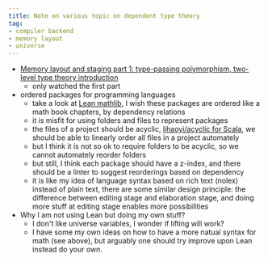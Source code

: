 ```yaml
---
title: Note on various topic on dependent type theory
tag:
- compiler backend
- memory layout
- universe
---
```


* [Memory layout and staging part 1: type-passing polymorphism, two-level type theory introduction](https://www.youtube.com/watch?v=OmNqXP9Hp_A&t=1725s)
  * only watched the first part
* ordered packages for programming languages
  * take a look at [Lean mathlib](https://github.com/leanprover-community/mathlib/tree/master/src), I wish these packages are ordered like a math book chapters, by dependency relations
  * it is misfit for using folders and files to represent packages
  * the files of a project should be acyclic, [lihaoyi/acyclic for Scala](https://github.com/lihaoyi/acyclic), we should be able to linearly order all files in a project automately
  * but I think it is not so ok to require folders to be acyclic, so we cannot automately reorder folders
  * but still, I think each package should have a z-index, and there should be a linter to suggest reorderings based on dependency
  * it is like my idea of language syntax based on rich text (nolex) instead of plain text, there are some similar design principle: the difference between editing stage and elaboration stage, and doing more stuff at editing stage enables more possibilities
* Why I am not using Lean but doing my own stuff?
  * I don't like universe variables, I wonder if lifting will work?
  * I have some my own ideas on how to have a more natual syntax for math (see above), but arguably one should try improve upon Lean instead do your own.